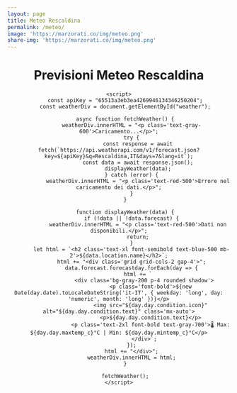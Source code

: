 ```yaml
---
layout: page
title: Meteo Rescaldina
permalink: /meteo/
image: 'https://marzorati.co/img/meteo.png'
share-img: 'https://marzorati.co/img/meteo.png'
---
```

<center>

<html lang="it">
<head>
    <meta charset="UTF-8">
    <meta name="viewport" content="width=device-width, initial-scale=1.0">
    <script src="https://cdn.tailwindcss.com"></script>
</head>
<body class="bg-gray-100 flex flex-col items-center p-6">
    <div class="bg-white shadow-lg rounded-lg p-6 max-w-2xl w-full">
        <h1 class="text-2xl font-bold text-center text-blue-600 mb-4">Previsioni Meteo Rescaldina</h1>
        <div id="weather" class="text-center"></div>
    </div>

    <script>
        const apiKey = "65513a3eb3ea4269946134346250204";
        const weatherDiv = document.getElementById("weather");

        async function fetchWeather() {
            weatherDiv.innerHTML = "<p class='text-gray-600'>Caricamento...</p>";
            try {
                const response = await fetch(`https://api.weatherapi.com/v1/forecast.json?key=${apiKey}&q=Rescaldina,IT&days=7&lang=it`);
                const data = await response.json();
                displayWeather(data);
            } catch (error) {
                weatherDiv.innerHTML = "<p class='text-red-500'>Errore nel caricamento dei dati.</p>";
            }
        }

        function displayWeather(data) {
            if (!data || !data.forecast) {
                weatherDiv.innerHTML = "<p class='text-red-500'>Dati non disponibili.</p>";
                return;
            }
            let html = `<h2 class='text-xl font-semibold text-blue-500 mb-2'>${data.location.name}</h2>`;
            html += "<div class='grid grid-cols-2 gap-4'>";
            data.forecast.forecastday.forEach(day => {
                html += `
                    <div class='bg-gray-200 p-4 rounded shadow'>
                        <p class='font-bold'>${new Date(day.date).toLocaleDateString('it-IT', { weekday: 'long', day: 'numeric', month: 'long' })}</p>
                        <img src="${day.day.condition.icon}" alt="${day.day.condition.text}" class='mx-auto'>
                        <p>${day.day.condition.text}</p>
                        <p class='text-2xl font-bold text-gray-700'>🌡 Max: ${day.day.maxtemp_c}°C | Min: ${day.day.mintemp_c}°C</p>
                    </div>`;
            });
            html += "</div>";
            weatherDiv.innerHTML = html;
        }

        fetchWeather();
    </script>
</body>
</html>



</center>